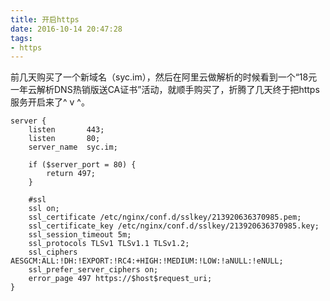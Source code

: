 ```yaml
---
title: 开启https
date: 2016-10-14 20:47:28
tags: 
- https
---
```


前几天购买了一个新域名（syc.im），然后在阿里云做解析的时候看到一个“18元一年云解析DNS热销版送CA证书”活动，就顺手购买了，折腾了几天终于把https服务开启来了^ v ^。

```
server {
    listen       443;
    listen       80;
    server_name  syc.im;

    if ($server_port = 80) {
        return 497;
    }

    #ssl
    ssl on;
    ssl_certificate /etc/nginx/conf.d/sslkey/213920636370985.pem;
    ssl_certificate_key /etc/nginx/conf.d/sslkey/213920636370985.key;
    ssl_session_timeout 5m;
    ssl_protocols TLSv1 TLSv1.1 TLSv1.2;
    ssl_ciphers AESGCM:ALL:!DH:!EXPORT:!RC4:+HIGH:!MEDIUM:!LOW:!aNULL:!eNULL;
    ssl_prefer_server_ciphers on;
    error_page 497 https://$host$request_uri;
}
```